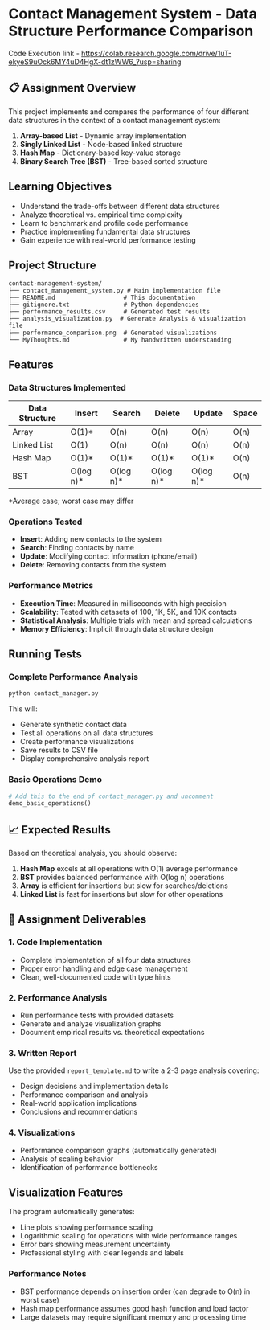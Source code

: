 # Contact Management System - Data Structure Performance Comparison

Code Execution link - https://colab.research.google.com/drive/1uT-ekyeS9uOck6MY4uD4HgX-dt1zWW6_?usp=sharing

## 📋 Assignment Overview

This project implements and compares the performance of four different data structures in the context of a contact management system:

1. **Array-based List** - Dynamic array implementation
2. **Singly Linked List** - Node-based linked structure
3. **Hash Map** - Dictionary-based key-value storage
4. **Binary Search Tree (BST)** - Tree-based sorted structure

##  Learning Objectives

- Understand the trade-offs between different data structures
- Analyze theoretical vs. empirical time complexity
- Learn to benchmark and profile code performance
- Practice implementing fundamental data structures
- Gain experience with real-world performance testing

##  Project Structure

```
contact-management-system/
├── contact_management_system.py # Main implementation file
├── README.md                   # This documentation
├── gitignore.txt               # Python dependencies
├── performance_results.csv     # Generated test results
├── analysis_visualization.py  # Generate Analysis & visualization file
├── performance_comparison.png  # Generated visualizations
└── MyThoughts.md               # My handwritten understanding

```

##  Features

### Data Structures Implemented

| Data Structure | Insert | Search | Delete | Update | Space |
|---------------|--------|---------|--------|--------|-------|
| Array         | O(1)*  | O(n)    | O(n)   | O(n)   | O(n)  |
| Linked List   | O(1)   | O(n)    | O(n)   | O(n)   | O(n)  |
| Hash Map      | O(1)*  | O(1)*   | O(1)*  | O(1)*  | O(n)  |
| BST           | O(log n)*| O(log n)*| O(log n)*| O(log n)*| O(n) |

*Average case; worst case may differ

### Operations Tested

- **Insert**: Adding new contacts to the system
- **Search**: Finding contacts by name
- **Update**: Modifying contact information (phone/email)
- **Delete**: Removing contacts from the system

### Performance Metrics

- **Execution Time**: Measured in milliseconds with high precision
- **Scalability**: Tested with datasets of 100, 1K, 5K, and 10K contacts
- **Statistical Analysis**: Multiple trials with mean and spread calculations
- **Memory Efficiency**: Implicit through data structure design

##  Running Tests

### Complete Performance Analysis
```bash
python contact_manager.py
```

This will:
- Generate synthetic contact data
- Test all operations on all data structures
- Create performance visualizations
- Save results to CSV file
- Display comprehensive analysis report

### Basic Operations Demo
```python
# Add this to the end of contact_manager.py and uncomment
demo_basic_operations()
```

## 📈 Expected Results

Based on theoretical analysis, you should observe:

1. **Hash Map** excels at all operations with O(1) average performance
2. **BST** provides balanced performance with O(log n) operations
3. **Array** is efficient for insertions but slow for searches/deletions
4. **Linked List** is fast for insertions but slow for other operations

## 📝 Assignment Deliverables

### 1. Code Implementation 
- Complete implementation of all four data structures
- Proper error handling and edge case management
- Clean, well-documented code with type hints

### 2. Performance Analysis 
- Run performance tests with provided datasets
- Generate and analyze visualization graphs
- Document empirical results vs. theoretical expectations

### 3. Written Report 
Use the provided `report_template.md` to write a 2-3 page analysis covering:
- Design decisions and implementation details
- Performance comparison and analysis
- Real-world application implications
- Conclusions and recommendations

### 4. Visualizations 
- Performance comparison graphs (automatically generated)
- Analysis of scaling behavior
- Identification of performance bottlenecks


##  Visualization Features

The program automatically generates:
- Line plots showing performance scaling
- Logarithmic scaling for operations with wide performance ranges
- Error bars showing measurement uncertainty
- Professional styling with clear legends and labels

### Performance Notes

- BST performance depends on insertion order (can degrade to O(n) in worst case)
- Hash map performance assumes good hash function and load factor
- Large datasets may require significant memory and processing time


